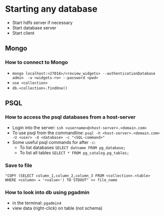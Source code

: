 # Starting any database
* Start hdfs server if necessary
* Start database server
* Start client

## Mongo
### How to connect to Mongo
* `mongo localhost:<27016>/<review_widgets> --authenticationDatabase admin  -u <widgets-ro> --password <pwd>`
* `use <collection>`
* `db.<collection>.findOne()`

## PSQL
### How to access the psql databases from a host-server

* Login into the server: `ssh <username>@<host-server>.<domain.com>`
* To use psql from the commandline: 
      `psql -h <host-server>.<domain.com> -U <user> -d <database> -c "<SQL-command>"`
* Some useful psql commands for after `-c`:
     * To list databases `SELECT datname FROM pg_database;`
     * To list all tables `SELECT * FROM pg_catalog.pg_tables;`
   
### Save to file 
`"COPY (SELECT column_1,column_2,column_3 FROM <collection>.<table> WHERE <column> = '<value>') TO STDOUT" >> file_name`

### How to look into db using pgadmin
* in the terminal: `pgadmin4`
* view data (right-click) on table (not schema)
